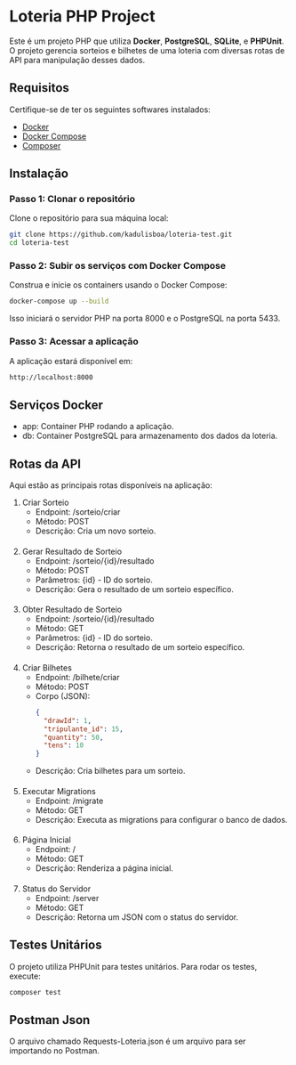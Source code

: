 # Loteria PHP Project

Este é um projeto PHP que utiliza **Docker**, **PostgreSQL**, **SQLite**, e **PHPUnit**. O projeto gerencia sorteios e bilhetes de uma loteria com diversas rotas de API para manipulação desses dados.

## Requisitos

Certifique-se de ter os seguintes softwares instalados:

- [Docker](https://www.docker.com/get-started)
- [Docker Compose](https://docs.docker.com/compose/install/)
- [Composer](https://getcomposer.org/)

## Instalação

### Passo 1: Clonar o repositório

Clone o repositório para sua máquina local:

```bash
git clone https://github.com/kadulisboa/loteria-test.git
cd loteria-test
```
### Passo 2: Subir os serviços com Docker Compose
Construa e inicie os containers usando o Docker Compose:

```bash
docker-compose up --build
```
Isso iniciará o servidor PHP na porta 8000 e o PostgreSQL na porta 5433.

### Passo 3: Acessar a aplicação
A aplicação estará disponível em:

```bash
http://localhost:8000
```

## Serviços Docker
 - app: Container PHP rodando a aplicação.
 - db: Container PostgreSQL para armazenamento dos dados da loteria.

## Rotas da API
Aqui estão as principais rotas disponíveis na aplicação:

1. Criar Sorteio
   - Endpoint: /sorteio/criar
   - Método: POST
   - Descrição: Cria um novo sorteio.
####
2. Gerar Resultado de Sorteio
   - Endpoint: /sorteio/{id}/resultado
   - Método: POST
   - Parâmetros: {id} - ID do sorteio.
   - Descrição: Gera o resultado de um sorteio específico.
####
3. Obter Resultado de Sorteio
   - Endpoint: /sorteio/{id}/resultado
   - Método: GET
   - Parâmetros: {id} - ID do sorteio.
   - Descrição: Retorna o resultado de um sorteio específico.
####
4. Criar Bilhetes
   - Endpoint: /bilhete/criar
   - Método: POST
   - Corpo (JSON):
      ```json
      {
        "drawId": 1,
        "tripulante_id": 15,
        "quantity": 50,
        "tens": 10
      }
     ```
   - Descrição: Cria bilhetes para um sorteio.
####

5. Executar Migrations
   - Endpoint: /migrate
   - Método: GET
   - Descrição: Executa as migrations para configurar o banco de dados.
####

6. Página Inicial
   - Endpoint: /
   - Método: GET
   - Descrição: Renderiza a página inicial.
####
7. Status do Servidor
   - Endpoint: /server
   - Método: GET
   - Descrição: Retorna um JSON com o status do servidor.

## Testes Unitários
   O projeto utiliza PHPUnit para testes unitários. Para rodar os testes, execute:

```bash
composer test
```

## Postman Json
  O arquivo chamado Requests-Loteria.json é um arquivo para ser importando no Postman.
